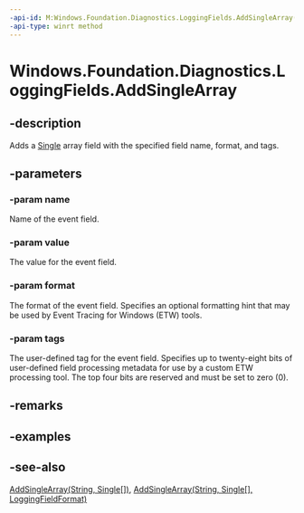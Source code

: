 ```yaml
---
-api-id: M:Windows.Foundation.Diagnostics.LoggingFields.AddSingleArray(System.String,System.Single[],Windows.Foundation.Diagnostics.LoggingFieldFormat,System.Int32)
-api-type: winrt method
---
```


<!-- Method syntax
public void AddSingleArray(System.String name, System.Single[] value, Windows.Foundation.Diagnostics.LoggingFieldFormat format, System.Int32 tags)
-->

# Windows.Foundation.Diagnostics.LoggingFields.AddSingleArray

## -description
Adds a [Single](/dotnet/api/system.single?view=dotnet-uwp-10.0&preserve-view=true) array field with the specified field name, format, and tags.

## -parameters
### -param name
Name of the event field.

### -param value
The value for the event field.

### -param format
The format of the event field. Specifies an optional formatting hint that may be used by Event Tracing for Windows (ETW) tools.

### -param tags
The user-defined tag for the event field. Specifies up to twenty-eight bits of user-defined field processing metadata for use by a custom ETW processing tool. The top four bits are reserved and must be set to zero (0).

## -remarks

## -examples

## -see-also
[AddSingleArray(String, Single\[\])](/uwp/api/windows.foundation.diagnostics.loggingfields.addsinglearray#windows-foundation-diagnostics-loggingfields-addsinglearray(system-string-system-single())), [AddSingleArray(String, Single\[\], LoggingFieldFormat)](/uwp/api/windows.foundation.diagnostics.loggingfields.addsinglearray#windows-foundation-diagnostics-loggingfields-addsinglearray(system-string-system-single()-windows-foundation-diagnostics-loggingfieldformat))